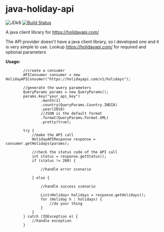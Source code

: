 # java-holiday-api

![JDk8](https://camo.githubusercontent.com/96ab5485a7f1b4b9aa2b2fae1113ba9c9346bfbc/68747470733a2f2f696d672e736869656c64732e696f2f62616467652f4a444b2d312e382d79656c6c6f772e737667) [![Build Status](https://travis-ci.org/agogs/java-holiday-api.svg?branch=master)](https://travis-ci.org/agogs/java-holiday-api)

A java client library for https://holidayapi.com/

The API provider doesn't have a java client library, so I developed one and it is very simple to use. Lookup https://holidayapi.com/ for required and optional parameters

**Usage:**

```
        //create a consumer
        APIConsumer consumer = new HolidayAPIConsumer("https://holidayapi.com/v1/holidays");

        //generate the wuery parameters
        QueryParams params = new QueryParams();
        params.key("your_api_key")
                .month(1)
                .country(QueryParams.Country.INDIA)
                .year(2018)
                //JSON is the default format
                .format(QueryParams.Format.XML)
                .pretty(true);

        try {
            //make the API call
            HolidayAPIResponse response = consumer.getHolidays(params);
            
            //check the status code of the API call
            int status = response.getStatus();
            if (status != 200) {

                //handle error scenario

            } else {

                //handle success scenario

                List<Holiday> holidays = response.getHolidays();
                for (Holiday h : holidays) {
                    //do your thing
                }
            }
        } catch (IOException e) {
            //handle exception
        }
```
